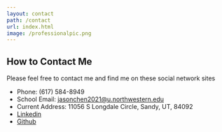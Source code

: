 ```yaml
---
layout: contact
path: /contact
url: index.html
image: /professionalpic.png 
---
```


## How to Contact Me

Please feel free to contact me and find me on these social network sites

* Phone: (617) 584-8949
* School Email: jasonchen2021@u.northwestern.edu
* Current Address: 11056 S Longdale Circle, Sandy, UT, 84092
* <a href="https://linkedin.com/in/jasonchen1998">Linkedin</a>
* <a href="https://github.com/chen2156">Github</a>
